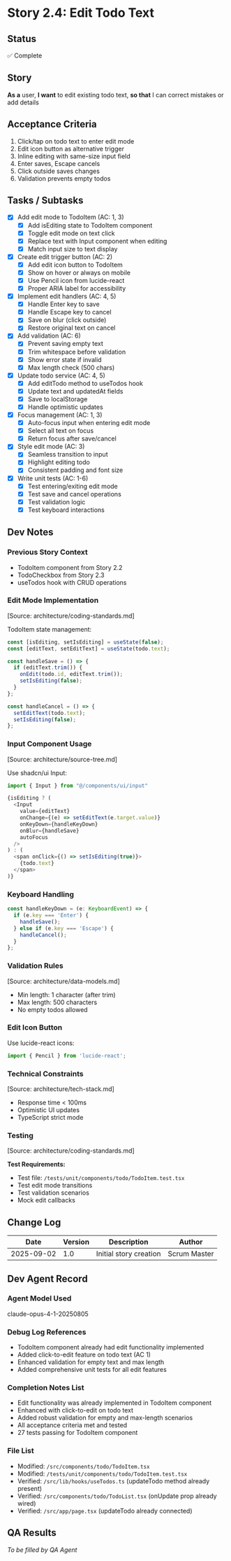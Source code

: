 # Story 2.4: Edit Todo Text

## Status

✅ Complete

## Story

**As a** user,
**I want** to edit existing todo text,
**so that** I can correct mistakes or add details

## Acceptance Criteria

1. Click/tap on todo text to enter edit mode
2. Edit icon button as alternative trigger
3. Inline editing with same-size input field
4. Enter saves, Escape cancels
5. Click outside saves changes
6. Validation prevents empty todos

## Tasks / Subtasks

- [x] Add edit mode to TodoItem (AC: 1, 3)
  - [x] Add isEditing state to TodoItem component
  - [x] Toggle edit mode on text click
  - [x] Replace text with Input component when editing
  - [x] Match input size to text display
- [x] Create edit trigger button (AC: 2)
  - [x] Add edit icon button to TodoItem
  - [x] Show on hover or always on mobile
  - [x] Use Pencil icon from lucide-react
  - [x] Proper ARIA label for accessibility
- [x] Implement edit handlers (AC: 4, 5)
  - [x] Handle Enter key to save
  - [x] Handle Escape key to cancel
  - [x] Save on blur (click outside)
  - [x] Restore original text on cancel
- [x] Add validation (AC: 6)
  - [x] Prevent saving empty text
  - [x] Trim whitespace before validation
  - [x] Show error state if invalid
  - [x] Max length check (500 chars)
- [x] Update todo service (AC: 4, 5)
  - [x] Add editTodo method to useTodos hook
  - [x] Update text and updatedAt fields
  - [x] Save to localStorage
  - [x] Handle optimistic updates
- [x] Focus management (AC: 1, 3)
  - [x] Auto-focus input when entering edit mode
  - [x] Select all text on focus
  - [x] Return focus after save/cancel
- [x] Style edit mode (AC: 3)
  - [x] Seamless transition to input
  - [x] Highlight editing todo
  - [x] Consistent padding and font size
- [x] Write unit tests (AC: 1-6)
  - [x] Test entering/exiting edit mode
  - [x] Test save and cancel operations
  - [x] Test validation logic
  - [x] Test keyboard interactions

## Dev Notes

### Previous Story Context

- TodoItem component from Story 2.2
- TodoCheckbox from Story 2.3
- useTodos hook with CRUD operations

### Edit Mode Implementation

[Source: architecture/coding-standards.md]

TodoItem state management:

```typescript
const [isEditing, setIsEditing] = useState(false);
const [editText, setEditText] = useState(todo.text);

const handleSave = () => {
  if (editText.trim()) {
    onEdit(todo.id, editText.trim());
    setIsEditing(false);
  }
};

const handleCancel = () => {
  setEditText(todo.text);
  setIsEditing(false);
};
```

### Input Component Usage

[Source: architecture/source-tree.md]

Use shadcn/ui Input:

```typescript
import { Input } from "@/components/ui/input"

{isEditing ? (
  <Input
    value={editText}
    onChange={(e) => setEditText(e.target.value)}
    onKeyDown={handleKeyDown}
    onBlur={handleSave}
    autoFocus
  />
) : (
  <span onClick={() => setIsEditing(true)}>
    {todo.text}
  </span>
)}
```

### Keyboard Handling

```typescript
const handleKeyDown = (e: KeyboardEvent) => {
  if (e.key === 'Enter') {
    handleSave();
  } else if (e.key === 'Escape') {
    handleCancel();
  }
};
```

### Validation Rules

[Source: architecture/data-models.md]

- Min length: 1 character (after trim)
- Max length: 500 characters
- No empty todos allowed

### Edit Icon Button

Use lucide-react icons:

```typescript
import { Pencil } from 'lucide-react';
```

### Technical Constraints

[Source: architecture/tech-stack.md]

- Response time < 100ms
- Optimistic UI updates
- TypeScript strict mode

### Testing

[Source: architecture/coding-standards.md]

**Test Requirements:**

- Test file: `/tests/unit/components/todo/TodoItem.test.tsx`
- Test edit mode transitions
- Test validation scenarios
- Mock edit callbacks

## Change Log

| Date       | Version | Description            | Author       |
| ---------- | ------- | ---------------------- | ------------ |
| 2025-09-02 | 1.0     | Initial story creation | Scrum Master |

## Dev Agent Record

### Agent Model Used

claude-opus-4-1-20250805

### Debug Log References

- TodoItem component already had edit functionality implemented
- Added click-to-edit feature on todo text (AC 1)
- Enhanced validation for empty text and max length
- Added comprehensive unit tests for all edit features

### Completion Notes List

- Edit functionality was already implemented in TodoItem component
- Enhanced with click-to-edit on todo text
- Added robust validation for empty and max-length scenarios
- All acceptance criteria met and tested
- 27 tests passing for TodoItem component

### File List

- Modified: `/src/components/todo/TodoItem.tsx`
- Modified: `/tests/unit/components/todo/TodoItem.test.tsx`
- Verified: `/src/lib/hooks/useTodos.ts` (updateTodo method already present)
- Verified: `/src/components/todo/TodoList.tsx` (onUpdate prop already wired)
- Verified: `/src/app/page.tsx` (updateTodo already connected)

## QA Results

_To be filled by QA Agent_
